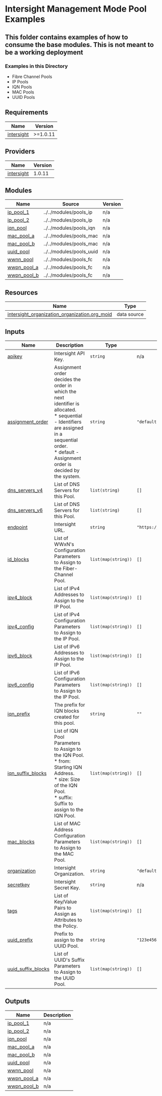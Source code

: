 # Intersight Management Mode Pool Examples

## This folder contains examples of how to consume the base modules.  This is not meant to be a working deployment

### Examples in this Directory

* Fibre Channel Pools
* IP Pools
* IQN Pools
* MAC Pools
* UUID Pools

<!-- BEGINNING OF PRE-COMMIT-TERRAFORM DOCS HOOK -->
## Requirements

| Name | Version |
|------|---------|
| <a name="requirement_intersight"></a> [intersight](#requirement\_intersight) | >=1.0.11 |

## Providers

| Name | Version |
|------|---------|
| <a name="provider_intersight"></a> [intersight](#provider\_intersight) | 1.0.11 |

## Modules

| Name | Source | Version |
|------|--------|---------|
| <a name="module_ip_pool_1"></a> [ip\_pool\_1](#module\_ip\_pool\_1) | ../../modules/pools_ip | n/a |
| <a name="module_ip_pool_2"></a> [ip\_pool\_2](#module\_ip\_pool\_2) | ../../modules/pools_ip | n/a |
| <a name="module_iqn_pool"></a> [iqn\_pool](#module\_iqn\_pool) | ../../modules/pools_iqn | n/a |
| <a name="module_mac_pool_a"></a> [mac\_pool\_a](#module\_mac\_pool\_a) | ../../modules/pools_mac | n/a |
| <a name="module_mac_pool_b"></a> [mac\_pool\_b](#module\_mac\_pool\_b) | ../../modules/pools_mac | n/a |
| <a name="module_uuid_pool"></a> [uuid\_pool](#module\_uuid\_pool) | ../../modules/pools_uuid | n/a |
| <a name="module_wwnn_pool"></a> [wwnn\_pool](#module\_wwnn\_pool) | ../../modules/pools_fc | n/a |
| <a name="module_wwpn_pool_a"></a> [wwpn\_pool\_a](#module\_wwpn\_pool\_a) | ../../modules/pools_fc | n/a |
| <a name="module_wwpn_pool_b"></a> [wwpn\_pool\_b](#module\_wwpn\_pool\_b) | ../../modules/pools_fc | n/a |

## Resources

| Name | Type |
|------|------|
| [intersight_organization_organization.org_moid](https://registry.terraform.io/providers/CiscoDevNet/intersight/latest/docs/data-sources/organization_organization) | data source |

## Inputs

| Name | Description | Type | Default | Required |
|------|-------------|------|---------|:--------:|
| <a name="input_apikey"></a> [apikey](#input\_apikey) | Intersight API Key. | `string` | n/a | yes |
| <a name="input_assignment_order"></a> [assignment\_order](#input\_assignment\_order) | Assignment order decides the order in which the next identifier is allocated.<br> * sequential - Identifiers are assigned in a sequential order.<br>* default - Assignment order is decided by the system. | `string` | `"default"` | no |
| <a name="input_dns_servers_v4"></a> [dns\_servers\_v4](#input\_dns\_servers\_v4) | List of DNS Servers for this Pool. | `list(string)` | `[]` | no |
| <a name="input_dns_servers_v6"></a> [dns\_servers\_v6](#input\_dns\_servers\_v6) | List of DNS Servers for this Pool. | `list(string)` | `[]` | no |
| <a name="input_endpoint"></a> [endpoint](#input\_endpoint) | Intersight URL. | `string` | `"https://intersight.com"` | no |
| <a name="input_id_blocks"></a> [id\_blocks](#input\_id\_blocks) | List of WWxN's Configuration Parameters to Assign to the Fiber-Channel Pool. | `list(map(string))` | `[]` | no |
| <a name="input_ipv4_block"></a> [ipv4\_block](#input\_ipv4\_block) | List of IPv4 Addresses to Assign to the IP Pool. | `list(map(string))` | `[]` | no |
| <a name="input_ipv4_config"></a> [ipv4\_config](#input\_ipv4\_config) | List of IPv4 Configuration Parameters to Assign to the IP Pool. | `list(map(string))` | `[]` | no |
| <a name="input_ipv6_block"></a> [ipv6\_block](#input\_ipv6\_block) | List of IPv6 Addresses to Assign to the IP Pool. | `list(map(string))` | `[]` | no |
| <a name="input_ipv6_config"></a> [ipv6\_config](#input\_ipv6\_config) | List of IPv6 Configuration Parameters to Assign to the IP Pool. | `list(map(string))` | `[]` | no |
| <a name="input_iqn_prefix"></a> [iqn\_prefix](#input\_iqn\_prefix) | The prefix for IQN blocks created for this pool. | `string` | `""` | no |
| <a name="input_iqn_suffix_blocks"></a> [iqn\_suffix\_blocks](#input\_iqn\_suffix\_blocks) | List of IQN Pool Parameters to Assign to the IQN Pool.<br> * from: Starting IQN Address.<br> * size: Size of the IQN Pool.<br> * suffix: Suffix to assign to the IQN Pool. | `list(map(string))` | `[]` | no |
| <a name="input_mac_blocks"></a> [mac\_blocks](#input\_mac\_blocks) | List of MAC Address Configuration Parameters to Assign to the MAC Pool. | `list(map(string))` | `[]` | no |
| <a name="input_organization"></a> [organization](#input\_organization) | Intersight Organization. | `string` | `"default"` | no |
| <a name="input_secretkey"></a> [secretkey](#input\_secretkey) | Intersight Secret Key. | `string` | n/a | yes |
| <a name="input_tags"></a> [tags](#input\_tags) | List of Key/Value Pairs to Assign as Attributes to the Policy. | `list(map(string))` | `[]` | no |
| <a name="input_uuid_prefix"></a> [uuid\_prefix](#input\_uuid\_prefix) | Prefix to assign to the UUID Pool. | `string` | `"123e4567-e89b-42d3"` | no |
| <a name="input_uuid_suffix_blocks"></a> [uuid\_suffix\_blocks](#input\_uuid\_suffix\_blocks) | List of UUID's Suffix Parameters to Assign to the UUID Pool. | `list(map(string))` | `[]` | no |

## Outputs

| Name | Description |
|------|-------------|
| <a name="output_ip_pool_1"></a> [ip\_pool\_1](#output\_ip\_pool\_1) | n/a |
| <a name="output_ip_pool_2"></a> [ip\_pool\_2](#output\_ip\_pool\_2) | n/a |
| <a name="output_iqn_pool"></a> [iqn\_pool](#output\_iqn\_pool) | n/a |
| <a name="output_mac_pool_a"></a> [mac\_pool\_a](#output\_mac\_pool\_a) | n/a |
| <a name="output_mac_pool_b"></a> [mac\_pool\_b](#output\_mac\_pool\_b) | n/a |
| <a name="output_uuid_pool"></a> [uuid\_pool](#output\_uuid\_pool) | n/a |
| <a name="output_wwnn_pool"></a> [wwnn\_pool](#output\_wwnn\_pool) | n/a |
| <a name="output_wwpn_pool_a"></a> [wwpn\_pool\_a](#output\_wwpn\_pool\_a) | n/a |
| <a name="output_wwpn_pool_b"></a> [wwpn\_pool\_b](#output\_wwpn\_pool\_b) | n/a |
<!-- END OF PRE-COMMIT-TERRAFORM DOCS HOOK -->
